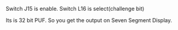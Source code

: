 Switch J15 is enable.
Switch L16 is select(challenge bit)
 
Its is 32 bit PUF.
So you get the output on Seven Segment Display.
